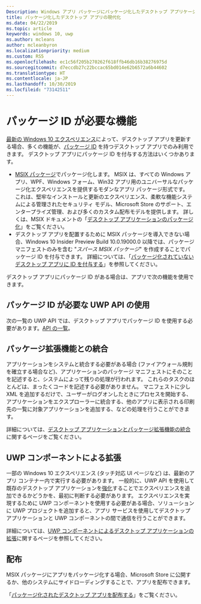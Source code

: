 ```yaml
---
Description: Windows アプリ パッケージにパッケージ化したデスクトップ アプリケーションに、Windows 10 ユーザー向けの最新のエクスペリエンスを追加する方法について説明します。
title: パッケージ化したデスクトップ アプリの現代化
ms.date: 04/22/2019
ms.topic: article
keywords: windows 10, uwp
ms.author: mcleans
author: mcleanbyron
ms.localizationpriority: medium
ms.custom: RS5
ms.openlocfilehash: ec1c56f205b270262f618ffb46db16b38276975d
ms.sourcegitcommit: d7eccdb27c22bccac65bd014e62b6572a6b44602
ms.translationtype: HT
ms.contentlocale: ja-JP
ms.lasthandoff: 10/30/2019
ms.locfileid: "73142511"
---
```

# <a name="features-that-require-package-identity"></a>パッケージ ID が必要な機能

[最新の Windows 10 エクスペリエンス](index.md)によって、デスクトップ アプリを更新する場合、多くの機能が、[パッケージ ID](https://docs.microsoft.com/uwp/schemas/appxpackage/uapmanifestschema/element-identity) を持つデスクトップ アプリでのみ利用できます。 デスクトップ アプリにパッケージ ID を付与する方法はいくつかあります。

* [MSIX パッケージ](/windows/msix/desktop/desktop-to-uwp-root)でパッケージ化します。 MSIX は、すべての Windows アプリ、WPF、Windows フォーム、Win32 アプリ用のユニバーサルなパッケージ化エクスペリエンスを提供するモダンなアプリ パッケージ形式です。 これは、堅牢なインストールと更新のエクスペリエンス、柔軟な機能システムによる管理されたセキュリティ モデル、Microsoft Store のサポート、エンタープライズ管理、および多くのカスタム配布モデルを提供します。 詳しくは、MSIX ドキュメントの「[デスクトップ アプリケーションのパッケージ化](https://docs.microsoft.com/windows/msix/desktop/desktop-to-uwp-root)」をご覧ください。
* デスクトップ アプリを配置するために MSIX パッケージを導入できない場合、Windows 10 Insider Preview Build 10.0.19000.0 以降では、パッケージ マニフェストのみを含む "*スパース MSIX パッケージ*" を作成することでパッケージ ID を付与できます。 詳細については、「[パッケージ化されていないデスクトップ アプリに ID を付与する](grant-identity-to-nonpackaged-apps.md)」を参照してください。

デスクトップ アプリにパッケージ ID がある場合は、アプリで次の機能を使用できます。

## <a name="use-uwp-apis-that-require-package-identity"></a>パッケージ ID が必要な UWP API の使用

次の一覧の UWP API では、デスクトップ アプリでパッケージ ID を使用する必要があります。[API の一覧](desktop-to-uwp-supported-api.md#list-of-apis)。

## <a name="integrate-with-package-extensions"></a>パッケージ拡張機能との統合

アプリケーションをシステムと統合する必要がある場合 (ファイアウォール規則を確立する場合など)、アプリケーションのパッケージ マニフェストにそのことを記述すると、システムによって残りの処理が行われます。 これらのタスクのほとんどは、まったくコードを記述する必要がありません。 マニフェストに少し XML を追加するだけで、ユーザーがログオンしたときにプロセスを開始する、アプリケーションをエクスプローラーに統合する、他のアプリに表示される印刷先の一覧に対象アプリケーションを追加する、などの処理を行うことができます。

詳細については、[デスクトップ アプリケーションとパッケージ拡張機能の統合](desktop-to-uwp-extensions.md)に関するページをご覧ください。

## <a name="extend-with-uwp-components"></a>UWP コンポーネントによる拡張

一部の Windows 10 エクスペリエンス (タッチ対応 UI ページなど) は、最新のアプリ コンテナー内で実行する必要があります。 一般的に、UWP API を使用して既存のデスクトップ アプリケーションを[強化](desktop-to-uwp-enhance.md)することでエクスペリエンスを追加できるかどうかを、最初に判断する必要があります。 エクスペリエンスを実現するために UWP コンポーネントを使用する必要がある場合、ソリューションに UWP プロジェクトを追加すると、アプリ サービスを使用してデスクトップ アプリケーションと UWP コンポーネントの間で通信を行うことができます。

詳細については、[UWP コンポーネントによるデスクトップ アプリケーションの拡張](desktop-to-uwp-extend.md)に関するページを参照してください。

## <a name="distribute"></a>配布

MSIX パッケージにアプリをパッケージ化する場合、Microsoft Store に公開するか、他のシステムにサイドローディングすることで、アプリを配布できます。

「[パッケージ化されたデスクトップ アプリを配布する](desktop-to-uwp-distribute.md)」をご覧ください。
